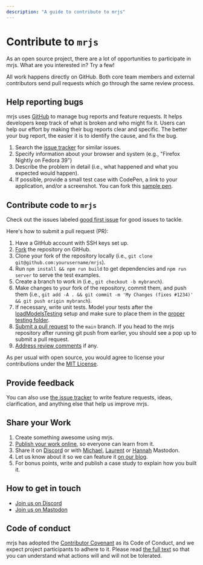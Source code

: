 ```yaml
---
description: "A guide to contribute to mrjs"
---
```

# Contribute to `mrjs`

As an open source project, there are a lot of opportunities to participate in mrjs. What are you interested in? Try a few!

All work happens directly on GitHub. Both core team members and external contributors send pull requests which go through the same review process.

## Help reporting bugs

mrjs uses [GitHub](https://github.com/Volumetrics-io/mrjs/issues) to manage bug reports and feature requests. It helps developers keep track of what is broken and who might fix it. Users can help our effort by making their bug reports clear and specific. The better your bug report, the easier it is to identify the cause, and fix the bug.

1. Search the [issue tracker](https://github.com/Volumetrics-io/mrjs/issues) for similar issues.
2. Specify information about your browser and system (e.g., "Firefox Nightly on Fedora 39")
3. Describe the problem in detail (i.e., what happened and what you expected would happen).
4. If possible, provide a small test case with CodePen, a link to your application, and/or a screenshot. You can fork this [sample pen](https://codepen.io/lobau/pen/YzgEeQZ).

## Contribute code to `mrjs`

Check out the issues labeled [good first issue](https://github.com/Volumetrics-io/mrjs/issues?q=is%3Aissue+is%3Aopen+label%3A%22good+first+issue%22) for good issues to tackle.

Here's how to submit a pull request (PR):

1. Have a GitHub account with SSH keys set up.
2. [Fork](https://github.com/Volumetrics-io/mrjs/fork) the repository on GitHub.
3. Clone your fork of the repository locally (i.e., `git clone git@github.com:yourusername/mrjs`).
4. Run `npm install && npm run build` to get dependencies and `npm run server` to serve the test examples.
5. Create a branch to work in (i.e., `git checkout -b mybranch`).
6. Make changes to your fork of the repository, commit them, and push them (i.e., `git add -A . && git commit -m 'My Changes (fixes #1234)' && git push origin mybranch`).
7. If necessary, write unit tests. Model your tests after the [loadModelsTesting](https://github.com/Volumetrics-io/mrjs/blob/main/__tests__/loadModelsTesting.test.js) setup and make sure to place them in the [proper testing folder](https://github.com/Volumetrics-io/mrjs/tree/main/__tests__).
8. [Submit a pull request](https://docs.github.com/en/pull-requests/collaborating-with-pull-requests/proposing-changes-to-your-work-with-pull-requests/creating-a-pull-request) to the `main` branch. If you head to the mrjs repository after running git push from earlier, you should see a pop up to submit a pull request.
9. [Address review comments](https://stackoverflow.com/questions/9790448/how-to-update-a-pull-request-from-forked-repo) if any.

As per usual with open source, you would agree to license your contributions under the [MIT License](https://github.com/Volumetrics-io/mrjs/blob/main/LICENSE).


## Provide feedback

You can also use [the issue tracker](https://github.com/Volumetrics-io/mrjs/issues) to write feature requests, ideas, clarification, and anything else that help us improve mrjs.

## Share your Work

1. Create something awesome using mrjs.
2. [Publish your work online](https://developer.mozilla.org/en-US/docs/Learn/Getting_started_with_the_web/Publishing_your_website), so everyone can learn from it.
3. Share it on [Discord](https://discord.gg/ZsQarMJg) or with [Michael](https://webxr.social/@michael), [Laurent](https://webxr.social/@lobau) or [Hannah](https://webxr.social/@hanbollar) Mastodon.
4. Let us know about it so we can feature it [on our blog](https://volumetrics.io/posts/).
5. For bonus points, write and publish a case study to explain how you built it.


## How to get in touch

- [Join us on Discord](https://discord.gg/ZsQarMJg)
- [Join us on Mastodon](https://webxr.social/explore)

## Code of conduct

mrjs has adopted the [Contributor Covenant](https://www.contributor-covenant.org/) as its Code of Conduct, and we expect project participants to adhere to it. Please read [the full text](https://github.com/facebook/react/blob/main/CODE_OF_CONDUCT.md) so that you can understand what actions will and will not be tolerated.
